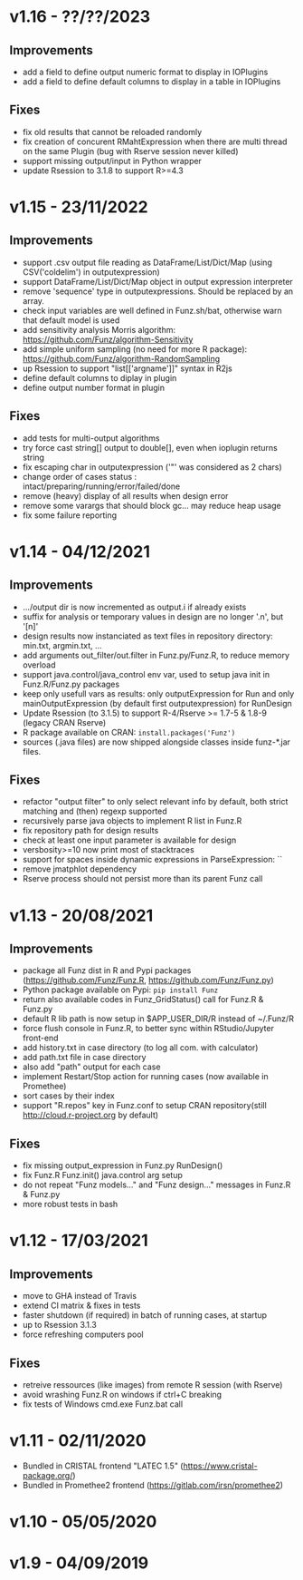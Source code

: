 # v1.16 - ??/??/2023

## Improvements
* add a field to define output numeric format to display in IOPlugins
* add a field to define default columns to display in a table in IOPlugins

## Fixes
* fix old results that cannot be reloaded randomly
* fix creation of concurent RMahtExpression when there are multi thread on the same Plugin (bug with Rserve session never killed)
* support missing output/input in Python wrapper
* update Rsession to 3.1.8 to support R>=4.3

# v1.15 - 23/11/2022

## Improvements

* support .csv output file reading as DataFrame/List/Dict/Map (using CSV('coldelim') in outputexpression)
* support DataFrame/List/Dict/Map object in output expression interpreter
* remove 'sequence' type in outputexpressions. Should be replaced by an array.
* check input variables are well defined in Funz.sh/bat, otherwise warn that default model is used
* add sensitivity analysis Morris algorithm: https://github.com/Funz/algorithm-Sensitivity
* add simple uniform sampling (no need for more R package): https://github.com/Funz/algorithm-RandomSampling
* up Rsession to support "list[['argname']]" syntax in R2js
* define default columns to diplay in plugin
* define output number format in plugin

## Fixes

* add tests for multi-output algorithms
* try force cast string[] output to double[], even when ioplugin returns string
* fix escaping char in outputexpression ('\"' was considered as 2 chars)
* change order of cases status : intact/preparing/running/error/failed/done
* remove (heavy) display of all results when design error
* remove some varargs that should block gc... may reduce heap usage
* fix some failure reporting 


# v1.14 - 04/12/2021

## Improvements

* .../output dir is now incremented as output.i if already exists
* suffix for analysis or temporary values in design are no longer '.n', but '[n]'
* design results now instanciated as text files in repository directory: min.txt, argmin.txt, ...
* add arguments out_filter/out.filter in Funz.py/Funz.R, to reduce memory overload
* support java.control/java_control env var, used to setup java init in Funz.R/Funz.py packages
* keep only usefull vars as results: only outputExpression for Run and only mainOutputExpression (by default first outputexpression) for RunDesign
* Update Rsession (to 3.1.5) to support R-4/Rserve >= 1.7-5 & 1.8-9 (legacy CRAN Rserve)
* R package available on CRAN: `install.packages('Funz')`
* sources (.java files) are now shipped alongside classes inside funz-*.jar files.

## Fixes

* refactor "output filter" to only select relevant info by default, both strict matching and (then) regexp supported
* recursively parse java objects to implement R list in Funz.R
* fix repository path for design results
* check at least one input parameter is available for design
* versbosity>=10 now print most of stacktraces
* support for spaces inside dynamic expressions in ParseExpression: ``
* remove jmatphlot dependency
* Rserve process should not persist more than its parent Funz call


# v1.13 - 20/08/2021

## Improvements

* package all Funz dist in R and Pypi packages (https://github.com/Funz/Funz.R, https://github.com/Funz/Funz.py)
* Python package available on Pypi: `pip install Funz`
* return also available codes in Funz_GridStatus() call for Funz.R & Funz.py
* default R lib path is now setup in $APP_USER_DIR/R instead of ~/.Funz/R
* force flush console in Funz.R, to better sync within RStudio/Jupyter front-end
* add history.txt in case directory (to log all com. with calculator)
* add path.txt file in case directory
* also add "path" output for each case
* implement Restart/Stop action for running cases (now available in Promethee)
* sort cases by their index
* support "R.repos" key in Funz.conf to setup CRAN repository(still http://cloud.r-project.org by default)

## Fixes

* fix missing output_expression in Funz.py RunDesign()
* fix Funz.R Funz.init() java.control arg setup
* do not repeat "Funz models..." and "Funz design..." messages in Funz.R & Funz.py
* more robust tests in bash


# v1.12 - 17/03/2021

## Improvements

* move to GHA instead of Travis
* extend CI matrix & fixes in tests
* faster shutdown (if required) in batch of running cases, at startup
* up to Rsession 3.1.3
* force refreshing computers pool

## Fixes

* retreive ressources (like images) from remote R session (with Rserve)
* avoid wrashing Funz.R on windows if ctrl+C breaking
* fix tests of Windows cmd.exe Funz.bat call


# v1.11 - 02/11/2020

* Bundled in CRISTAL frontend "LATEC 1.5" (https://www.cristal-package.org/)
* Bundled in Promethee2 frontend (https://gitlab.com/irsn/promethee2)


# v1.10 - 05/05/2020

# v1.9 - 04/09/2019
